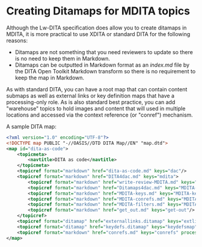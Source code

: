 # Creating Ditamaps for MDITA topics

Although the Lw-DITA specification does allow you to create ditamaps in MDITA, it is more practical to use XDITA or standard DITA for the following reasons: 
- Ditamaps are not something that you need reviewers to update so there is no need to keep them in Markdown.
- Ditamaps can be outputted in Markdown format as an *index.md* file by the DITA Open Toolkit Markdown transform so there is no requirement to keep the map in Markdown.

As with standard DITA, you can have a root map that can contain content submaps as well as external links or key definition maps that have a processing-only role. As is also standard best practice, you can add "warehouse" topics to hold images and content that will used in multiple locations and accessed via the context reference (or "conref") mechanism.

A sample DITA map:

```xml
<?xml version="1.0" encoding="UTF-8"?>
<!DOCTYPE map PUBLIC "-//OASIS//DTD DITA Map//EN" "map.dtd">
<map id="dita-as-code">    
    <topicmeta>
        <navtitle>DITA as code</navtitle>
    </topicmeta>
    <topicref format="markdown" href="dita-as-code.md" keys="dac"/>
    <topicref format="markdown" href="DITA4dac.md" keys="mdita">
        <topicref format="markdown" href="write-review-MDITA.md" keys="write-MDITA"/>
        <topicref format="markdown" href="Ditamaps4dac.md" keys="MDITA-maps"/>
        <topicref format="markdown" href="MDITA-keys.md" keys="MDITA-keys"/>
        <topicref format="markdown" href="MDITA-conrefs.md" keys="MDITA-conrefs"/>
        <topicref format="markdown" href="MDITA-filters.md" keys="MDITA-filters"/>
        <topicref format="markdown" href="get_out.md" keys="get-out"/>
    </topicref>
    <topicref format="ditamap" href="externallinks.ditamap" keys="extlinksmap" processing-role="resource-only"/>
    <topicref format="ditamap" href="keydefs.ditamap" keys="keydefsmap" processing-role="resource-only"/>
    <topicref format="markdown" href="conrefs.md" keys="conrefs" processing-role="resource-only"/> 
</map>
```

